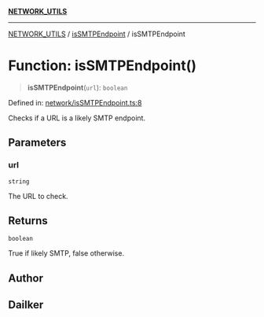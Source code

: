[**NETWORK_UTILS**](../../README.md)

***

[NETWORK_UTILS](../../README.md) / [isSMTPEndpoint](../README.md) / isSMTPEndpoint

# Function: isSMTPEndpoint()

> **isSMTPEndpoint**(`url`): `boolean`

Defined in: [network/isSMTPEndpoint.ts:8](https://github.com/dailker/everyutil/blob/26e2bb73429918cf0d08899e9efd90b82a42c92e/src/network/isSMTPEndpoint.ts#L8)

Checks if a URL is a likely SMTP endpoint.

## Parameters

### url

`string`

The URL to check.

## Returns

`boolean`

True if likely SMTP, false otherwise.

## Author

## Dailker
